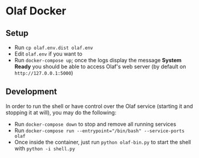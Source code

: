 # Olaf Docker

## Setup

- Run `cp olaf.env.dist olaf.env`
- Edit `olaf.env` if you want to
- Run `docker-compose up`; once the logs display the message **System Ready** you should be able to access Olaf's web server (by default on `http://127.0.0.1:5000`)

## Development

In order to run the shell or have control over the Olaf service (starting it and stopping it at will), you may do the following:
- Run `docker-compose down` to stop and remove all running services
- Run `docker-compose run --entrypoint="/bin/bash" --service-ports olaf`
- Once inside the container, just run `python olaf-bin.py` to start the shell with `python -i shell.py`